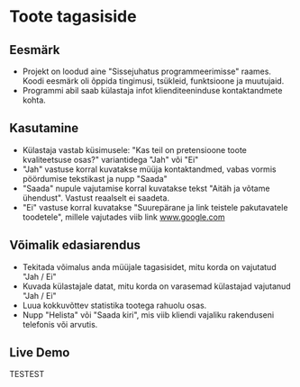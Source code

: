 # Toote tagasiside

## Eesmärk
* Projekt on loodud aine "Sissejuhatus programmeerimisse" raames. Koodi eesmärk oli õppida tingimusi, tsükleid, funktsioone ja muutujaid.  
* Programmi abil saab külastaja infot klienditeeninduse kontaktandmete kohta.

## Kasutamine
* Külastaja vastab küsimusele: "Kas teil on pretensioone toote kvaliteetsuse osas?" variantidega "Jah" või "Ei"
* "Jah" vastuse korral kuvatakse müüja kontaktandmed, vabas vormis pöördumise tekstikast ja nupp "Saada"
* "Saada" nupule vajutamise korral kuvatakse tekst "Aitäh ja võtame ühendust". Vastust reaalselt ei saadeta.
* "Ei" vastuse korral kuvatakse "Suurepärane ja link teistele pakutavatele toodetele", millele vajutades viib link www.google.com

## Võimalik edasiarendus
* Tekitada võimalus anda müüjale tagasisidet, mitu korda on vajutatud "Jah / Ei"
* Kuvada külastajale datat, mitu korda on varasemad külastajad vajutanud "Jah / Ei"
* Luua kokkuvõttev statistika tootega rahuolu osas.
* Nupp "Helista" või "Saada kiri", mis viib kliendi vajaliku rakenduseni telefonis või arvutis.

## Live Demo

TESTEST